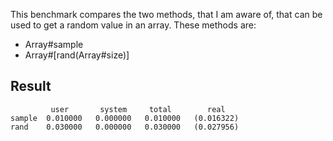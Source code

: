 This benchmark compares the two methods, that I am aware of, that can be used to get a random value in an array. These methods are:
* Array#sample
* Array#[rand(Array#size)]

## Result
```
         user       system     total        real
sample  0.010000   0.000000   0.010000   (0.016322)
rand    0.030000   0.000000   0.030000   (0.027956)
```
